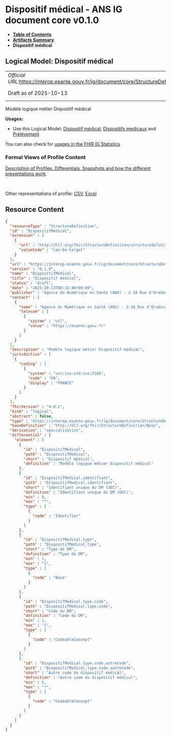 # Dispositif médical - ANS IG document core v0.1.0

* [**Table of Contents**](toc.md)
* [**Artifacts Summary**](artifacts.md)
* **Dispositif médical**

## Logical Model: Dispositif médical 

| | |
| :--- | :--- |
| *Official URL*:https://interop.esante.gouv.fr/ig/document/core/StructureDefinition/DispositifMedical | *Version*:0.1.0 |
| Draft as of 2025-10-13 | *Computable Name*:DispositifMedical |

 
Modèle logique métier Dispositif médical 

**Usages:**

* Use this Logical Model: [Dispositif médical](StructureDefinition-FrDispositifMedicalEntry.md), [Dispositifs medicaux](StructureDefinition-FrDispositifsMedicaux.md) and [Prélèvement](StructureDefinition-FrPrelevement.md)

You can also check for [usages in the FHIR IG Statistics](https://packages2.fhir.org/xig/ans.document.fr.core|current/StructureDefinition/DispositifMedical)

### Formal Views of Profile Content

 [Description of Profiles, Differentials, Snapshots and how the different presentations work](http://build.fhir.org/ig/FHIR/ig-guidance/readingIgs.html#structure-definitions). 

 

Other representations of profile: [CSV](StructureDefinition-DispositifMedical.csv), [Excel](StructureDefinition-DispositifMedical.xlsx) 



## Resource Content

```json
{
  "resourceType" : "StructureDefinition",
  "id" : "DispositifMedical",
  "extension" : [
    {
      "url" : "http://hl7.org/fhir/StructureDefinition/structuredefinition-type-characteristics",
      "valueCode" : "can-be-target"
    }
  ],
  "url" : "https://interop.esante.gouv.fr/ig/document/core/StructureDefinition/DispositifMedical",
  "version" : "0.1.0",
  "name" : "DispositifMedical",
  "title" : "Dispositif médical",
  "status" : "draft",
  "date" : "2025-10-13T08:32:48+00:00",
  "publisher" : "Agence du Numérique en Santé (ANS) - 2-10 Rue d'Oradour-sur-Glane, 75015 Paris",
  "contact" : [
    {
      "name" : "Agence du Numérique en Santé (ANS) - 2-10 Rue d'Oradour-sur-Glane, 75015 Paris",
      "telecom" : [
        {
          "system" : "url",
          "value" : "https://esante.gouv.fr"
        }
      ]
    }
  ],
  "description" : "Modèle logique métier Dispositif médical",
  "jurisdiction" : [
    {
      "coding" : [
        {
          "system" : "urn:iso:std:iso:3166",
          "code" : "FR",
          "display" : "FRANCE"
        }
      ]
    }
  ],
  "fhirVersion" : "4.0.1",
  "kind" : "logical",
  "abstract" : false,
  "type" : "https://interop.esante.gouv.fr/ig/document/core/StructureDefinition/DispositifMedical",
  "baseDefinition" : "http://hl7.org/fhir/StructureDefinition/Base",
  "derivation" : "specialization",
  "differential" : {
    "element" : [
      {
        "id" : "DispositifMedical",
        "path" : "DispositifMedical",
        "short" : "Dispositif médical",
        "definition" : "Modèle logique métier Dispositif médical"
      },
      {
        "id" : "DispositifMedical.identifiant",
        "path" : "DispositifMedical.identifiant",
        "short" : "Identifiant unique du DM (UDI)",
        "definition" : "Identifiant unique du DM (UDI)",
        "min" : 0,
        "max" : "*",
        "type" : [
          {
            "code" : "Identifier"
          }
        ]
      },
      {
        "id" : "DispositifMedical.type",
        "path" : "DispositifMedical.type",
        "short" : "Type de DM",
        "definition" : "Type de DM",
        "min" : 1,
        "max" : "1",
        "type" : [
          {
            "code" : "Base"
          }
        ]
      },
      {
        "id" : "DispositifMedical.type.code",
        "path" : "DispositifMedical.type.code",
        "short" : "Code du DM",
        "definition" : "Code du DM",
        "min" : 1,
        "max" : "1",
        "type" : [
          {
            "code" : "CodeableConcept"
          }
        ]
      },
      {
        "id" : "DispositifMedical.type.code.autreCode",
        "path" : "DispositifMedical.type.code.autreCode",
        "short" : "Autre code du dispositif médical",
        "definition" : "Autre code du dispositif médical",
        "min" : 0,
        "max" : "*",
        "type" : [
          {
            "code" : "CodeableConcept"
          }
        ]
      }
    ]
  }
}

```
